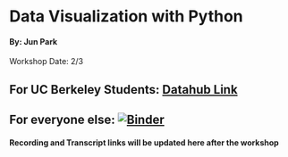 # Data Visualization with Python
#### By: Jun Park
Workshop Date: 2/3

## For UC Berkeley Students: [Datahub Link](http://datahub.berkeley.edu/hub/user-redirect/git-sync?repo=https://github.com/ds-peer-consulting/sp22-data-visualization-workshop&branch=main&subpath=data-visualizations.ipynb)

## For everyone else: [![Binder](https://mybinder.org/badge_logo.svg)](https://mybinder.org/v2/gh/ds-peer-consulting/sp22-numpy_workshop/HEAD)

#### Recording and Transcript links will be updated here after the workshop 
